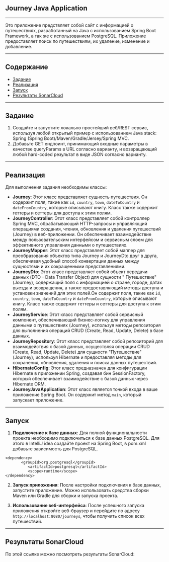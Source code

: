 ## Journey Java Application

***
Это приложение предствляет собой сайт с информацией о путешествиях, разработанный на Java с использованием Spring Boot
Framework, а так же с использованием PostgreSQL. Приложение предоставляет поиск по путешествиям, их удаление, изменение и добавление.
***
## Содержание
- [Задание](#задание)
- [Реализация](#реализация)
- [Запуск](#запуск)
- [Результаты SonarCloud](#результаты-SonarCloud)
***

## Задание

1. Создайте и запустите локально простейший веб/REST сервис, используя любой открытый пример с использованием Java
   stack: Spring (Spring Boot)/Maven/Gradle/Jersey/Spring MVC.
2. Добавьте GET ендпоинт, принимающий входные параметры в качестве queryParams в URL согласно варианту, и возвращающий
   любой hard-coded результат в виде JSON согласно варианту.
***

## Реализация

Для выполнения задания необходимы классы:

- **Journey**: Этот класс представляет сущность путешествия. Он содержит поля, такие
  как `id`, `country`, `town`, `dateToCountry` и `dateFromCountry`, которые описывают книгу. Класс также содержит
  геттеры и сеттеры для доступа к этим полям.
- **JourneyController**: Этот класс представляет собой контроллер Spring MVC, обрабатывающий HTTP-запросы и управляющий
  операциями создания, чтения, обновления и удаления путешествий (Journey) в веб-приложении. Он обеспечивает
  взаимодействие между пользовательским интерфейсом и сервисным слоем для эффективного управления данными о
  путешествиях.
- **JourneyMapper**: Этот класс представляет собой маппер для преобразования объектов типа Journey и JourneyDto друг в
  друга, обеспечивая удобный способ конвертации данных между сущностями и их сокращенными представлениями.
- **JourneyDto**: Этот класс представляет собой объект передачи данных (DTO - Data Transfer Object) для сущности "
  Путешествие" (Journey), содержащий поля с информацией о стране, городе, датах выезда и возвращения, а также
  предоставляющий методы доступа и установки значений для этих полей.Он содержит поля, такие
  как `id`, `country`, `town`, `dateToCountry` и `dateFromCountry`, которые описывают книгу. Класс также содержит
  геттеры и сеттеры для доступа к этим полям.
- **JourneyService**: Этот класс представляет собой сервисный компонент, обеспечивающий бизнес-логику для управления
  данными о путешествиях (Journey), используя методы репозитория для выполнения операций CRUD (Create, Read, Update,
  Delete) в базе данных.
- **JourneyRepository**: Этот класс представляет собой репозиторий для взаимодействия с базой данных, осуществляя
  операции CRUD (Create, Read, Update, Delete) для сущности "Путешествие" (Journey), используя Hibernate и предоставляя
  методы для сохранения, обновления, удаления и поиска данных путешествий.
- **HibernateConfig**: Этот класс предназначен для конфигурации Hibernate в приложении Spring, создавая бин
  SessionFactory, который обеспечивает взаимодействие с базой данных через Hibernate ORM.
- **JourneyJavaApplication**: Этот класс является точкой входа в ваше приложение Spring Boot. Он содержит метод `main`,
  который запускает приложение.
***

## Запуск

1. **Подключение к базе данных**: Для полной функциональности проекта необходимо подключиться к базе данных PostgreSQL.
   Для этого в IntelliJ idea создайте проект на Spring Boot, в pom.xml добавьте зависимость для PostgreSQL.

 ```   
<dependency>
        <groupId>org.postgresql</groupId>
           <artifactId>postgresql</artifactId>
           <scope>runtime</scope>
</dependency>  
 ```

2. **Запуск приложения**: После настройки подключения к базе данных, запустите приложение. Можно использовать средства
   сборки Maven или Gradle для сборки и запуска проекта.

3. **Использование веб-интерфейса**: После успешного запуска приложения откройте веб-браузер и перейдите по
   адресу `http://localhost:8080/journeys`, чтобы получить список всех путешествий.
***
## Результаты SonarCloud
По этой ссылке можно посмотреть результаты SonarCloud:
